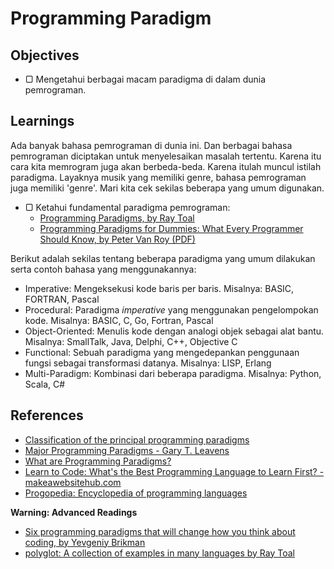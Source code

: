 # Programming Paradigm

## Objectives

- ▢ Mengetahui berbagai macam paradigma di dalam dunia pemrograman.

## Learnings

Ada banyak bahasa pemrograman di dunia ini. Dan berbagai bahasa pemrograman
diciptakan untuk menyelesaikan masalah tertentu. Karena itu cara kita
memrogram juga akan berbeda-beda. Karena itulah muncul istilah paradigma.
Layaknya musik yang memiliki genre, bahasa pemrograman juga memiliki
'genre'. Mari kita cek sekilas beberapa yang umum digunakan.

- ▢ Ketahui fundamental paradigma pemrograman:
  - [Programming Paradigms, by Ray Toal](http://cs.lmu.edu/~ray/notes/paradigms)
  - [Programming Paradigms for Dummies: What Every Programmer Should Know, by Peter Van Roy (PDF)](https://www.info.ucl.ac.be/~pvr/VanRoyChapter.pdf)

Berikut adalah sekilas tentang beberapa paradigma yang umum dilakukan serta contoh bahasa yang menggunakannya:

- Imperative: Mengeksekusi kode baris per baris. Misalnya: BASIC, FORTRAN, Pascal
- Procedural: Paradigma *imperative* yang menggunakan pengelompokan kode. Misalnya: BASIC, C, Go, Fortran, Pascal
- Object-Oriented: Menulis kode dengan analogi objek sebagai alat bantu. Misalnya: SmallTalk, Java, Delphi, C++, Objective C
- Functional: Sebuah paradigma yang mengedepankan penggunaan fungsi sebagai transformasi datanya. Misalnya: LISP, Erlang
- Multi-Paradigm: Kombinasi dari beberapa paradigma. Misalnya: Python, Scala, C#

## References

- [Classification of the principal programming paradigms ](https://www.info.ucl.ac.be/~pvr/paradigms.html)
- [Major Programming Paradigms - Gary T. Leavens](http://www.eecs.ucf.edu/~leavens/ComS541Fall97/hw-pages/paradigms/major.html)
- [What are Programming Paradigms?](http://www.cs.bham.ac.uk/research/projects/poplog/paradigms_lectures/lecture1.html)
- [Learn to Code: What's the Best Programming Language to Learn First? - makeawebsitehub.com](http://makeawebsitehub.com/which-programming-language)
- [Progopedia: Encyclopedia of programming languages](http://progopedia.com)

**Warning: Advanced Readings**

- [Six programming paradigms that will change how you think about coding, by Yevgeniy Brikman](http://www.ybrikman.com/writing/2014/04/09/six-programming-paradigms-that-will)
- [polyglot: A collection of examples in many languages by Ray Toal](https://github.com/rtoal/polyglot)
